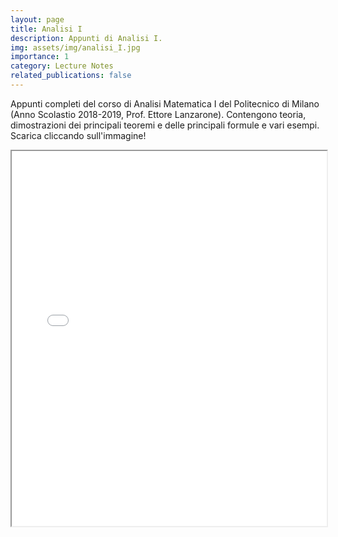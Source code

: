 ```yaml
---
layout: page
title: Analisi I
description: Appunti di Analisi I.
img: assets/img/analisi_I.jpg
importance: 1
category: Lecture Notes
related_publications: false
---
```


Appunti completi del corso di Analisi Matematica I del Politecnico di Milano (Anno Scolastio 2018-2019, Prof. Ettore Lanzarone). Contengono teoria, dimostrazioni dei principali teoremi e delle principali formule e vari esempi. Scarica cliccando sull'immagine!

<iframe src="../assets/pdf/analisi_I.pdf" width="100%" height="600px">
  This browser does not support PDFs. Please download the PDF to view it: 
  <a href="../assets/pdf/analisi_I.pdf">Download PDF</a>.
</iframe>

